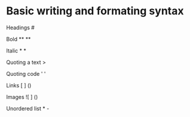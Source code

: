# Basic writing and formating syntax
Headings #

Bold ** **

Italic * *

Quoting a text >

Quoting code ' ' 

Links  [ ] ()

Images ![ ] ()

Unordered list *  -


